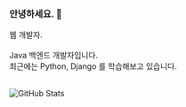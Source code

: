 ### 안녕하세요. 👋

웹 개발자.  <br> 
<br> 
Java 백엔드 개발자입니다. <br>
최근에는 Python, Django 를 학습해보고 있습니다. <br>
<br>
<!--
**pjc1991/pjc1991** is a ✨ _special_ ✨ repository because its `README.md` (this file) appears on your GitHub profile.

Here are some ideas to get you started:

- 🔭 I’m currently working on ...
- 🌱 I’m currently learning ...
- 👯 I’m looking to collaborate on ...
- 🤔 I’m looking for help with ...
- 💬 Ask me about ...
- 📫 How to reach me: ...
- 😄 Pronouns: ...
- ⚡ Fun fact: ...
-->

![GitHub Stats](https://github-readme-stats.vercel.app/api?username=pjc1991&theme=radical)
